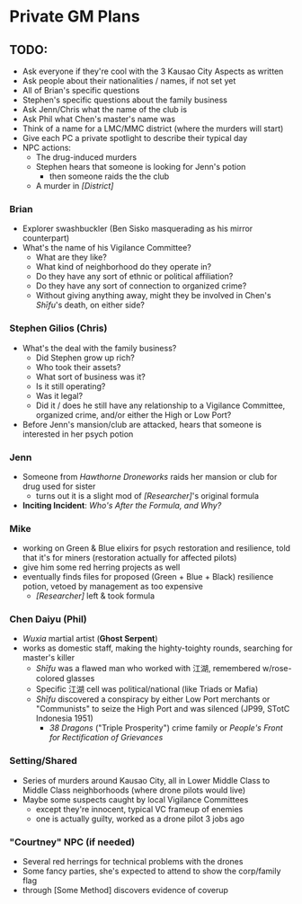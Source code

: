 # Private GM Plans

## TODO:
  - Ask everyone if they're cool with the 3 Kausao City Aspects as written
  - Ask people about their nationalities / names, if not set yet
  - All of Brian's specific questions
  - Stephen's specific questions about the family business
  - Ask Jenn/Chris what the name of the club is
  - Ask Phil what Chen's master's name was
  - Think of a name for a LMC/MMC district (where the murders will start)
  - Give each PC a private spotlight to describe their typical day
  - NPC actions:
    - The drug-induced murders
    - Stephen hears that someone is looking for Jenn's potion
      - then someone raids the the club
    - A murder in _[District]_

### Brian
  - Explorer swashbuckler (Ben Sisko masquerading as his mirror counterpart)
  - What's the name of his Vigilance Committee?
    - What are they like?
    - What kind of neighborhood do they operate in?
    - Do they have any sort of ethnic or political affiliation?
    - Do they have any sort of connection to organized crime?
    - Without giving anything away, might they be involved in Chen's _Shīfu_'s death,
      on either side?

### Stephen Gilios (Chris)
  - What's the deal with the family business?
    - Did Stephen grow up rich?
    - Who took their assets?
    - What sort of business was it?
    - Is it still operating?
    - Was it legal?
    - Did it / does he still have any relationship to a Vigilance Committee,
      organized crime, and/or either the High or Low Port?
  - Before Jenn's mansion/club are attacked,
    hears that someone is interested in her psych potion

### Jenn
  - Someone from _Hawthorne Droneworks_ raids her mansion or club for drug used for sister
    - turns out it is a slight mod of _[Researcher]_'s original formula
  - **Inciting Incident**: _Who's After the Formula, and Why?_

### Mike
  - working on Green & Blue elixirs for psych restoration and resilience,
    told that it's for miners (restoration actually for affected pilots)
  - give him some red herring projects as well
  - eventually finds files for proposed (Green + Blue + Black) resilience potion,
    vetoed by management as too expensive
    - _[Researcher]_ left & took formula

### Chen Daiyu (Phil)
  - _Wuxia_ martial artist (**Ghost Serpent**)
  - works as domestic staff, making the highty-toighty rounds, searching for master's killer
    - _Shīfu_ was a flawed man who worked with 江湖, remembered w/rose-colored glasses
    - Specific 江湖 cell was political/national (like Triads or Mafia)
    - _Shīfu_ discovered a conspiracy by either Low Port merchants or "Communists"
      to seize the High Port and was silenced (JP99, STotC Indonesia 1951)
      - _38 Dragons_ ("Triple Prosperity") crime family or
        _People's Front for Rectification of Grievances_

### Setting/Shared
  - Series of murders around Kausao City, all in Lower Middle Class to Middle Class
    neighborhoods (where drone pilots would live)
  - Maybe some suspects caught by local Vigilance Committees
    - except they're innocent, typical VC frameup of enemies
    - one is actually guilty, worked as a drone pilot 3 jobs ago

### "Courtney" NPC (if needed)
  - Several red herrings for technical problems with the drones
  - Some fancy parties, she's expected to attend to show the corp/family flag
  - through [Some Method] discovers evidence of coverup

